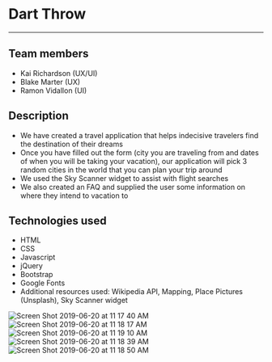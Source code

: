 <h1> Dart Throw </h1>
<hr>

<h2> Team members </h2>
<ul>
  <li> Kai Richardson (UX/UI) </li>
  <li> Blake Marter (UX) </li>
  <li> Ramon Vidallon (UI) </li> 
 </ul>
 
 <h2> Description </h2>
 <ul>
  <li> We have created a travel application that helps indecisive travelers find the destination of their dreams</li>
  <li> Once you have filled out the form (city you are traveling from and dates of when you will be taking your vacation), our application will pick 3 random cities in the world that you can plan your trip around </li>
  <li> We used the Sky Scanner widget to assist with flight searches </li>
  <li> We also created an FAQ and supplied the user some information on where they intend to vacation to </li>
  </ul>
  
  <h2> Technologies used </h2>
  <ul>
  <li> HTML </li>
  <li> CSS </li>
  <li> Javascript </li>
  <li> jQuery </li>
  <li> Bootstrap </li>
  <li> Google Fonts </li>
  <li> Additional resources used: Wikipedia API, Mapping, Place Pictures (Unsplash), Sky Scanner widget
   </ul>
   
   ![Screen Shot 2019-06-20 at 11 17 40 AM](https://user-images.githubusercontent.com/43662571/59871829-458acd00-934d-11e9-9942-b5ac6ea856b9.png)
![Screen Shot 2019-06-20 at 11 18 17 AM](https://user-images.githubusercontent.com/43662571/59871831-458acd00-934d-11e9-87ab-3c38360cc023.png)
![Screen Shot 2019-06-20 at 11 19 10 AM](https://user-images.githubusercontent.com/43662571/59871835-458acd00-934d-11e9-918f-79231663d94a.png)
![Screen Shot 2019-06-20 at 11 18 39 AM](https://user-images.githubusercontent.com/43662571/59871832-458acd00-934d-11e9-96ce-dfb55ee14b0b.png)
![Screen Shot 2019-06-20 at 11 18 50 AM](https://user-images.githubusercontent.com/43662571/59871833-458acd00-934d-11e9-8725-8b044b585cff.png)

   



